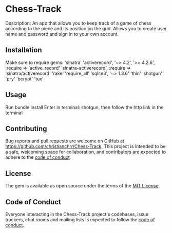 # Chess-Track

Description: An app that allows you to keep track of a game of chess according to the piece and its position on the grid. Allows you to create user name and password and sign in to your own account.

## Installation

Make sure to require gems: 
 'sinatra'
 'activerecord', '~> 4.2', '>= 4.2.6', :require => 'active_record'
 'sinatra-activerecord', :require => 'sinatra/activerecord'
 'rake'
 'require_all'
 'sqlite3', '~> 1.3.6'
 'thin'
 'shotgun'
 'pry'
 'bcrypt'
 'tux'



## Usage

Run bundle install
Enter in terminal: shotgun, then follow the http link in the terminal


## Contributing

Bug reports and pull requests are welcome on GitHub at https://github.com/christianchrr/Chess-Track. This project is intended to be a safe, welcoming space for collaboration, and contributors are expected to adhere to the [code of conduct]().


## License

The gem is available as open source under the terms of the [MIT License](https://opensource.org/licenses/MIT).

## Code of Conduct

Everyone interacting in the Chess-Track project's codebases, issue trackers, chat rooms and mailing lists is expected to follow the [code of conduct]().
